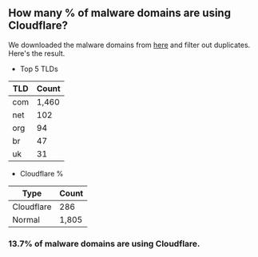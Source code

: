 ## How many % of malware domains are using Cloudflare?


We downloaded the malware domains from [here](https://urlhaus.abuse.ch) and filter out duplicates.
Here's the result.


[//]: # (start replacement)


- Top 5 TLDs

| TLD | Count |
| --- | --- |
| com | 1,460 |
| net | 102 |
| org | 94 |
| br | 47 |
| uk | 31 |


- Cloudflare %

| Type | Count |
| --- | --- |
| Cloudflare | 286 |
| Normal | 1,805 |


### 13.7% of malware domains are using Cloudflare.